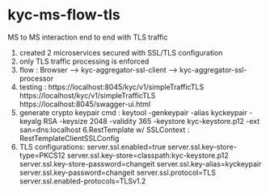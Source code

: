 # kyc-ms-flow-tls
MS to MS interaction end to end with TLS traffic


1. created 2 microservices secured with SSL/TLS configuration
2. only TLS traffic processing is enforced
3. flow :   Browser --> kyc-aggregator-ssl-client --> kyc-aggregator-ssl-processor
4. testing :
https://localhost:8045/kyc/v1/simpleTrafficTLS
https://localhost/kyc/v1/simpleTrafficTLS
https://localhost:8045/swagger-ui.html
5. generate crypto keypair cmd : 
keytool -genkeypair -alias kyckeypair -keyalg RSA -keysize 2048  -validity 365 -keystore kyc-keystore.p12  -ext san=dns:localhost
6.RestTemplate w/ SSLContext : RestTemplateClientSSLConfig
6. TLS configurations:
server.ssl.enabled=true
server.ssl.key-store-type=PKCS12
server.ssl.key-store=classpath:kyc-keystore.p12
server.ssl.key-store-password=changeit
server.ssl.key-alias=kyckeypair
server.ssl.key-password=changeit
server.ssl.protocol=TLS
server.ssl.enabled-protocols=TLSv1.2


